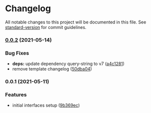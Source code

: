 # Changelog

All notable changes to this project will be documented in this file. See [standard-version](https://github.com/conventional-changelog/standard-version) for commit guidelines.

### [0.0.2](https://github.com/Webeleon/myboat-types/compare/v0.0.1...v0.0.2) (2021-05-14)


### Bug Fixes

* **deps:** update dependency query-string to v7 ([a4c1281](https://github.com/Webeleon/myboat-types/commit/a4c12814d5ce4171409080641e63967302a76e55))
* remove template changelog ([50dba04](https://github.com/Webeleon/myboat-types/commit/50dba04a3dd832f852912e9b1b7020f4177183ac))

### 0.0.1 (2021-05-11)


### Features

* initial interfaces setup ([9b369ec](https://github.com/Webeleon/myboat-types/commit/9b369ecd62b45ad8535c7132ae55685454fa23f8))
